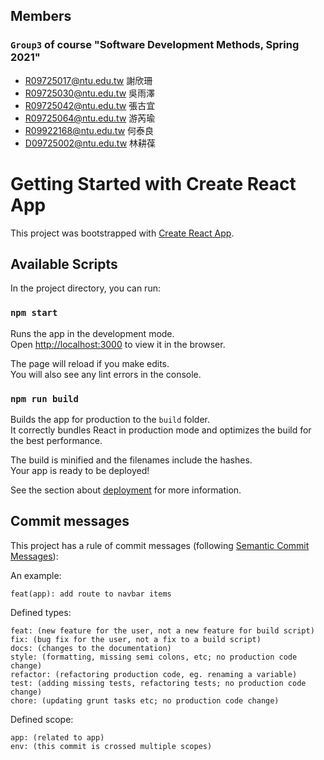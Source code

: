 ## Members

### `Group3` of course "Software Development Methods, Spring 2021"

- R09725017@ntu.edu.tw 謝欣珊
- R09725030@ntu.edu.tw 吳雨澤
- R09725042@ntu.edu.tw 張古宜
- R09725064@ntu.edu.tw 游芮瑜
- R09922168@ntu.edu.tw 何泰良
- D09725002@ntu.edu.tw 林耕葆

# Getting Started with Create React App

This project was bootstrapped with [Create React App](https://github.com/facebook/create-react-app).

## Available Scripts

In the project directory, you can run:

### `npm start`

Runs the app in the development mode.\
Open [http://localhost:3000](http://localhost:3000) to view it in the browser.

The page will reload if you make edits.\
You will also see any lint errors in the console.

### `npm run build`

Builds the app for production to the `build` folder.\
It correctly bundles React in production mode and optimizes the build for the best performance.

The build is minified and the filenames include the hashes.\
Your app is ready to be deployed!

See the section about [deployment](https://facebook.github.io/create-react-app/docs/deployment) for more information.

## Commit messages

This project has a rule of commit messages (following [Semantic Commit Messages](https://gist.github.com/joshbuchea/6f47e86d2510bce28f8e7f42ae84c716)):

An example:

```
feat(app): add route to navbar items
```

Defined types:

```
feat: (new feature for the user, not a new feature for build script)
fix: (bug fix for the user, not a fix to a build script)
docs: (changes to the documentation)
style: (formatting, missing semi colons, etc; no production code change)
refactor: (refactoring production code, eg. renaming a variable)
test: (adding missing tests, refactoring tests; no production code change)
chore: (updating grunt tasks etc; no production code change)
```

Defined scope:

```
app: (related to app)
env: (this commit is crossed multiple scopes)
```

